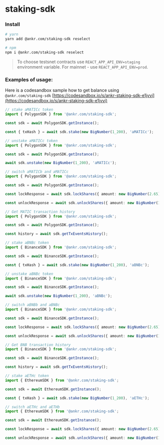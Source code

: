 # staking-sdk

### Install

```bash
# yarn
yarn add @ankr.com/staking-sdk reselect
```

```bash
# npm
npm i @ankr.com/staking-sdk reselect
```

>To choose testsnet contracts use `REACT_APP_API_ENV=staging` environment variable. For mainnet - use `REACT_APP_API_ENV=prod`.

### Examples of usage:

Here is a codesandbox sample how to get balance using `@ankr.com/staking-sdk` [https://codesandbox.io/s/ankr-staking-sdk-e1jvvi](https://codesandbox.io/s/ankr-staking-sdk-e1jvvi)

```typescript
// stake aMATICc token
import { PolygonSDK } from '@ankr.com/staking-sdk';

const sdk = await PolygonSDK.getInstance();

const { txHash } = await sdk.stake(new BigNumber(1_200), 'aMATICc');
```

```typescript
// unstake aMATICc token
import { PolygonSDK } from '@ankr.com/staking-sdk';

const sdk = await PolygonSDK.getInstance();

await sdk.unstake(new BigNumber(1_200), 'aMATICc');
```

```typescript
// switch aMATICb and aMATICc
import { PolygonSDK } from '@ankr.com/staking-sdk';

const sdk = await PolygonSDK.getInstance();

const lockResponse = await sdk.lockShares({ amount: new BigNumber(2.65) });

const unlockResponse = await sdk.unlockShares({ amount: new BigNumber(1.98) });
```

```typescript
// Get MATIC transaction history
import { PolygonSDK } from '@ankr.com/staking-sdk';

const sdk = await PolygonSDK.getInstance();

const history = await sdk.getTxEventsHistory();
```

```typescript
// stake aBNBc token
import { BinanceSDK } from '@ankr.com/staking-sdk';

const sdk = await BinanceSDK.getInstance();

const { txHash } = await sdk.stake(new BigNumber(1_200), 'aBNBc');
```

```typescript
// unstake aBNBc token
import { BinanceSDK } from '@ankr.com/staking-sdk';

const sdk = await BinanceSDK.getInstance();

await sdk.unstake(new BigNumber(1_200), 'aBNBc');
```

```typescript
// switch aBNBb and aBNBc
import { BinanceSDK } from '@ankr.com/staking-sdk';

const sdk = await BinanceSDK.getInstance();

const lockResponse = await sdk.lockShares({ amount: new BigNumber(2.65) });

const unlockResponse = await sdk.unlockShares({ amount: new BigNumber(1.98) });
```

```typescript
// Get BNB transaction history
import { BinanceSDK } from '@ankr.com/staking-sdk';

const sdk = await BinanceSDK.getInstance();

const history = await sdk.getTxEventsHistory();
```

```typescript
// stake aETHc token
import { EthereumSDK } from '@ankr.com/staking-sdk';

const sdk = await EthereumSDK.getInstance();

const { txHash } = await sdk.stake(new BigNumber(1_200), 'aETHc');
```

```typescript
// switch aETHc and aETHb
import { EthereumSDK } from '@ankr.com/staking-sdk';

const sdk = await EthereumSDK.getInstance();

const lockResponse = await sdk.lockShares({ amount: new BigNumber(2.65) });

const unlockResponse = await sdk.unlockShares({ amount: new BigNumber(1.98) });
```
